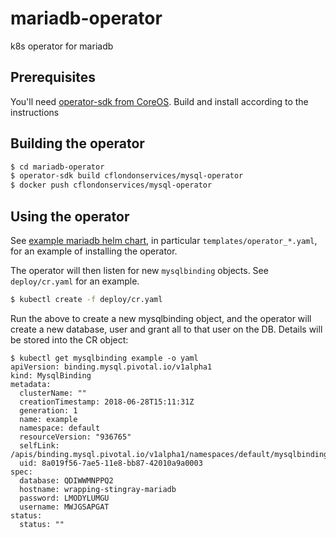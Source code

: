 # mariadb-operator
k8s operator for mariadb

## Prerequisites
You'll need [operator-sdk from CoreOS](https://github.com/operator-framework/operator-sdk).
Build and install according to the instructions

## Building the operator
```sh
$ cd mariadb-operator
$ operator-sdk build cflondonservices/mysql-operator
$ docker push cflondonservices/mysql-operator
```

## Using the operator
See [example mariadb helm chart](https://github.com/kieron-pivotal/mariadb-helm), in particular `templates/operator_*.yaml`, 
for an example of installing the operator.

The operator will then listen for new `mysqlbinding` objects. See `deploy/cr.yaml` for an example.

```sh
$ kubectl create -f deploy/cr.yaml
```

Run the above to create a new mysqlbinding object, and the operator will create a new database, user and grant all to that user
on the DB. Details will be stored into the CR object:

```
$ kubectl get mysqlbinding example -o yaml
apiVersion: binding.mysql.pivotal.io/v1alpha1
kind: MysqlBinding
metadata:
  clusterName: ""
  creationTimestamp: 2018-06-28T15:11:31Z
  generation: 1
  name: example
  namespace: default
  resourceVersion: "936765"
  selfLink: /apis/binding.mysql.pivotal.io/v1alpha1/namespaces/default/mysqlbindings/example
  uid: 8a019f56-7ae5-11e8-bb87-42010a9a0003
spec:
  database: QDIWWMNPPQ2
  hostname: wrapping-stingray-mariadb
  password: LMODYLUMGU
  username: MWJGSAPGAT
status:
  status: ""
```
